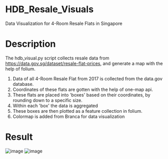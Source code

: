 # HDB_Resale_Visuals
Data Visualization for 4-Room Resale Flats in Singapore  

# Description 
The hdb_visual.py script collects resale data from https://data.gov.sg/dataset/resale-flat-prices, and generate a map with the help of folium.  
1. Data of all 4-Room Resale Flat from 2017 is collected from the data.gov database.  
2. Coordinates of these flats are gotten with the help of one-map api.  
3. These flats are placed into 'boxes' based on their coordinates, by rounding down to a specific size.  
4. Within each 'box' the data is aggregated 
5. These boxes are then plotted as a feature collection in folium.
6. Colormap is added from Branca for data visualization

# Result
![image](https://user-images.githubusercontent.com/80518234/149754423-4d79ba7a-9a09-4257-b685-777350ee922a.png)
![image](https://user-images.githubusercontent.com/80518234/149754461-ac8b5104-270d-4756-b8b0-ed98f35b9a0f.png)
